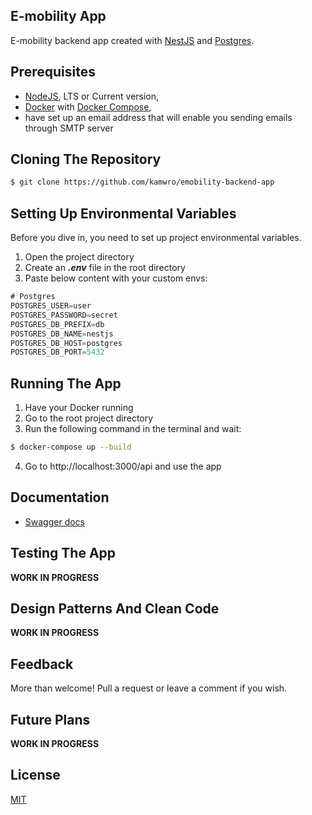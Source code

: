 ## E-mobility App

E-mobility backend app created with [NestJS](https://nestjs.com/) and [Postgres](https://www.postgresql.org.pl/).

## Prerequisites

- [NodeJS](https://nodejs.org/en), LTS or Current version,
- [Docker](https://www.docker.com/) with [Docker Compose](https://docs.docker.com/compose/),
- have set up an email address that will enable you sending emails through SMTP server

## Cloning The Repository

```bash
$ git clone https://github.com/kamwro/emobility-backend-app
```

## Setting Up Environmental Variables

Before you dive in, you need to set up project environmental variables.
1. Open the project directory
2. Create an ***.env*** file in the root directory
3. Paste below content with your custom envs:

```typescript
# Postgres
POSTGRES_USER=user
POSTGRES_PASSWORD=secret
POSTGRES_DB_PREFIX=db
POSTGRES_DB_NAME=nestjs
POSTGRES_DB_HOST=postgres
POSTGRES_DB_PORT=5432
```

## Running The App

1. Have your Docker running
2. Go to the root project directory
3. Run the following command in the terminal and wait:
```bash
$ docker-compose up --build
```
4. Go to http://localhost:3000/api and use the app

## Documentation

- [Swagger docs](http://localhost:3000/api)

## Testing The App

**WORK IN PROGRESS**

## Design Patterns And Clean Code

**WORK IN PROGRESS**

## Feedback

More than welcome! Pull a request or leave a comment if you wish.

## Future Plans

**WORK IN PROGRESS**

## License

[MIT](https://github.com/kamwro/emobility-backend-app/blob/main/LICENSE)
